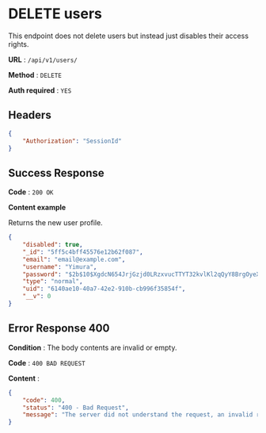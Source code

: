 # DELETE users

This endpoint does not delete users but instead just disables their access rights.

**URL** : `/api/v1/users/`

**Method** : `DELETE`

**Auth required** : `YES`

## Headers

```json
{
    "Authorization": "SessionId"
}
```

## Success Response

**Code** : `200 OK`

**Content example**

Returns the new user profile.
```json
{
    "disabled": true,
    "_id": "5ff5c4bff45576e12b62f087",
    "email": "email@example.com",
    "username": "Yimura",
    "password": "$2b$10$XgdcN654JrjGzjd0LRzxvucTTYT32kvlKl2qQyY8BrgOyeXUSt3xu",
    "type": "normal",
    "uid": "6140ae10-40a7-42e2-910b-cb996f35854f",
    "__v": 0
}
```

## Error Response 400

**Condition** : The body contents are invalid or empty.

**Code** : `400 BAD REQUEST`

**Content** :

```json
{
    "code": 400,
    "status": "400 - Bad Request",
    "message": "The server did not understand the request, an invalid request body or headers may have been given."
}
```




